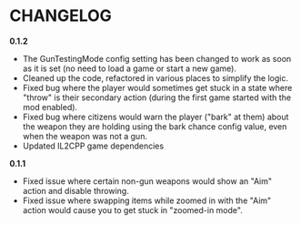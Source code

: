 # CHANGELOG

**0.1.2**

- The GunTestingMode config setting has been changed to work as soon as it is set (no need to load a game or start a new game).
- Cleaned up the code, refactored in various places to simplify the logic.
- Fixed bug where the player would sometimes get stuck in a state where "throw" is their secondary action (during the first game started with the mod enabled).
- Fixed bug where citizens would warn the player ("bark" at them) about the weapon they are holding using the bark chance config value, even when the weapon was not a gun.
- Updated IL2CPP game dependencies

**0.1.1**

- Fixed issue where certain non-gun weapons would show an "Aim" action and disable throwing.
- Fixed issue where swapping items while zoomed in with the "Aim" action would cause you to get stuck in "zoomed-in mode".